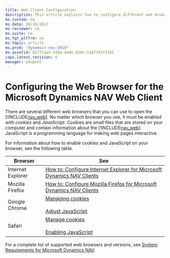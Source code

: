 ```yaml
---
title: Web Client Configuration
description: This article explains how to configure different web browsers to support the Microsoft Dynamics NAV Web Client.
ms.custom: na
ms.date: 10/16/2017
ms.reviewer: na
ms.suite: na
ms.tgt_pltfrm: na
ms.topic: article
ms.prod: "dynamics-nav-2018"
ms.assetid: 017f2aa5-5d9a-4dde-819c-53ef702f2f62
caps.latest.revision: 6
manager: edupont
---
```

# Configuring the Web Browser for the Microsoft Dynamics NAV Web Client
There are several different web browsers that you can use to open the [!INCLUDE[nav_web](includes/nav_web_md.md)]. No matter which browser you use, it must be enabled with *cookies* and *JavaScript*. Cookies are small files that are stored on your computer and contain information about the [!INCLUDE[nav_web](includes/nav_web_md.md)]. JavaScript is a programming language for making web pages interactive.  

 For information about how to enable cookies and JavaScript on your browser, see the following table.  

|Browser|See|  
|-------------|---------|  
|Internet Explorer|[How to: Configure Internet Explorer for Microsoft Dynamics NAV Clients](How-to--Configure-Internet-Explorer-for-Microsoft-Dynamics-NAV-Clients.md)|  
|Mozilla Firefox|[How to: Configure Mozilla Firefox for Microsoft Dynamics NAV Clients](How-to--Configure-Mozilla-Firefox-for-Microsoft-Dynamics-NAV-Clients.md)|  
|Google Chrome|[Managing cookies](https://support.apple.com/guide/deployment/manage-safari-cookies-depf7d5714d4/web)<br /><br /> [Adjust JavaScript](https://go.microsoft.com/fwlink/?LinkID=262172)|  
|Safari|[Manage cookies](https://go.microsoft.com/fwlink/?LinkID=262173)<br /><br /> [Enabling JavaScript](https://go.microsoft.com/fwlink/?LinkID=262174)|  

 For a complete list of supported web browsers and versions, see [System Requirements for Microsoft Dynamics NAV](System-Requirements-for-Microsoft-Dynamics-NAV.md).
